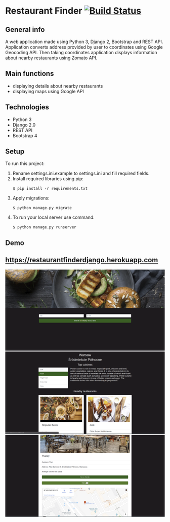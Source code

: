 # Restaurant Finder [![Build Status](https://travis-ci.org/dawidbudzynski/restaurant_finder_python_django.svg?branch=v1.0)](https://travis-ci.org/dawidbudzynski/restaurant_finder_python_django)

## General info
A web application made using Python 3, Django 2, Bootstrap and REST API.
Application converts address provided by user to coordinates using Google Geocoding API.
Then taking coordinates application displays information about nearby restaurants using Zomato API. 

## Main functions
* displaying details about nearby restaurants
* displaying maps using Google API

## Technologies
* Python 3
* Django 2.0
* REST API
* Bootstrap 4

## Setup
To run this project:
1. Rename settings.ini.example to settings.ini and fill required fields. 
2. Install required libraries using pip:
    ```
    $ pip install -r requirements.txt
    ```
3. Apply migrations: 
    ```
    $ python manage.py migrate
    ```
4. To run your local server use command: 
    ```
    $ python manage.py runserver
    ```

## Demo
## https://restaurantfinderdjango.herokuapp.com

![alt text](https://raw.githubusercontent.com/dawidbudzynski/restaurant_finder_python_django/master/backend/examples/example_1.png)
![alt text](https://raw.githubusercontent.com/dawidbudzynski/restaurant_finder_python_django/master/backend/examples/example_2.png)
![alt text](https://raw.githubusercontent.com/dawidbudzynski/restaurant_finder_python_django/master/backend/examples/example_3.png)
